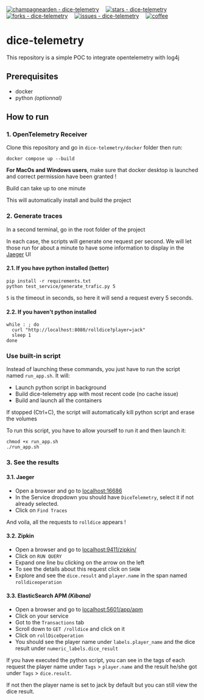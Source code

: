 [![champagnearden - dice-telemetry](https://img.shields.io/static/v1?label=champagnearden&message=dice-telemetry&color=blue&logo=github)](https://github.com/champagnearden/dice-telemetry "Go to GitHub repo")
&emsp;[![stars - dice-telemetry](https://img.shields.io/github/stars/champagnearden/dice-telemetry?style=social)](https://github.com/champagnearden/dice-telemetry)
&emsp;[![forks - dice-telemetry](https://img.shields.io/github/forks/champagnearden/dice-telemetry?style=social)](https://github.com/champagnearden/dice-telemetry)
&emsp;[![issues - dice-telemetry](https://img.shields.io/github/issues/champagnearden/dice-telemetry)](https://github.com/champagnearden/dice-telemetry/issues)
&emsp;[![coffee](https://img.buymeacoffee.com/button-api/?text=Buy%20me%20a%20coffee&emoji=🗿&slug=champagnearden&button_colour=FF5F5F&font_colour=FFFFFF&font_family=Cookie&outline_colour=000000&coffee_colour=ffffff)](https://buymeacoffee.com/champagnearden "Buy me a coffee")

# dice-telemetry
This repository is a simple POC to integrate opentelemetry with log4j

## Prerequisites
- docker
- python *(optionnal)*

## How to run
### 1. OpenTelemetry Receiver
Clone this repository and go in `dice-telemetry/docker` folder then run:
```shell
docker compose up --build
```
**For MacOs and Windows users**, make sure that docker desktop is launched and correct permission have been granted !

Build can take up to one minute

This will automatically install and build the project

### 2. Generate traces
In a second terminal, go in the root folder of the project

In each case, the scripts will generate one request per second. We will let those run for about a minute to have some information to display in the [Jaeger](https://www.jaegertracing.io/) UI
#### 2.1. If you have python installed (better)
```shell
pip install -r requirements.txt 
python test_service/generate_trafic.py 5
```
`5` is the timeout in seconds, so here it will send a request every 5 seconds.
#### 2.2. If you haven't python installed
```shell
while : ; do
  curl "http://localhost:8080/rolldice?player=jack"
  sleep 1
done
```
### Use built-in script
Instead of launching these commands, you just have to run the script named `run_app.sh`.
It will:
- Launch python script in background
- Build dice-telemetry app with most recent code (no cache issue)
- Build and launch all the containers

If stopped (Ctrl+C), the script will automatically kill python script and erase the volumes

To run this script, you have to allow yourself to run it and then launch it:
```shell
chmod +x run_app.sh
./run_app.sh
```

### 3. See the results
#### 3.1. Jaeger
- Open a browser and go to [localhost:16686](http://localhost:16686)
- In the Service dropdown you should have `DiceTelemetry`, select it if not already selected.
- Click on `Find Traces`

And voila, all the requests to `rolldice` appears !

#### 3.2. Zipkin
- Open a browser and go to [localhost:9411/zipkin/](http://localhost:9411/zipkin/)
- Click on `RUN QUERY`
- Expand one line bu clicking on the arrow on the left
- To see the details about this request click on `SHOW`
- Explore and see the `dice.result` and `player.name` in the span named `rolldiceoperation`

#### 3.3. ElasticSearch APM *(Kibana)*
- Open a browser and go to [localhost:5601/app/apm](http://localhost:5601/app/apm)
- Click on your service
- Got to the `Transactions` tab
- Scroll down to `GET /rolldice` and click on it
- Click on `rollDiceOperation`
- You should see the player name under `labels.player_name` and the dice result under `numeric_labels.dice_result`

If you have executed the python script, you can see in the tags of each request the player name under `Tags` > `player.name` and the result he/she got under `Tags` > `dice.result`.

If not then the player name is set to jack by default but you can still view the dice result.


